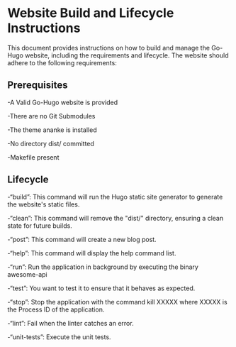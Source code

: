 # Website Build and Lifecycle Instructions

This document provides instructions on how to build and manage the Go-Hugo website, including the requirements and lifecycle.
The website should adhere to the following requirements:

## Prerequisites

-A Valid Go-Hugo website is provided

-There are no Git Submodules

-The theme ananke is installed

-No directory dist/ committed

-Makefile present

## Lifecycle

-“build”: This command will run the Hugo static site generator to generate the website's static files.

-“clean”: This command will remove the "dist/" directory, ensuring a clean state for future builds.

-“post”: This command will create a new blog post.

-“help”: This command will display the help command list.

-“run”: Run the application in background by executing the binary awesome-api

-“test”: You want to test it to ensure that it behaves as expected.

-“stop”: Stop the application with the command kill XXXXX where XXXXX is the Process ID of the application.

-“lint”: Fail when the linter catches an error.

-“unit-tests”: Execute the unit tests.